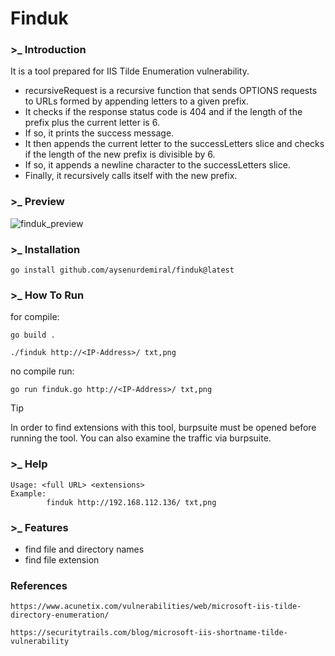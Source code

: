 # Finduk

### >_ Introduction
It is a tool prepared for IIS Tilde Enumeration vulnerability.
- recursiveRequest is a recursive function that sends OPTIONS requests to URLs formed by appending letters to a given prefix.
- It checks if the response status code is 404 and if the length of the prefix plus the current letter is 6.
- If so, it prints the success message.
- It then appends the current letter to the successLetters slice and checks if the length of the new prefix is divisible by 6.
- If so, it appends a newline character to the successLetters slice.
- Finally, it recursively calls itself with the new prefix.

### >_ Preview
![finduk_preview](https://github.com/Privia-Security/finduk/assets/81651239/bf2193c6-749d-4122-865c-42a66cb5d697)

### >_ Installation
```
go install github.com/aysenurdemiral/finduk@latest
```

### >_ How To Run
for compile:
```
go build .
```
```
./finduk http://<IP-Address>/ txt,png
```
no compile run:
```
go run finduk.go http://<IP-Address>/ txt,png
```
> [!TIP]
> In order to find extensions with this tool, burpsuite must be opened before running the tool. You can also examine the traffic via burpsuite.

### >_ Help
```
Usage: <full URL> <extensions>
Example:
        finduk http://192.168.112.136/ txt,png
```

### >_ Features
- find file and directory names
- find file extension

### References
```
https://www.acunetix.com/vulnerabilities/web/microsoft-iis-tilde-directory-enumeration/
```
```
https://securitytrails.com/blog/microsoft-iis-shortname-tilde-vulnerability
```
